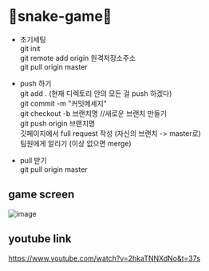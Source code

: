 # :snake:snake-game:snake:




* 초기세팅  
git init  
git remote add origin 원격저장소주소  
git pull origin master  




* push 하기  
git add . (현재 디렉토리 안의 모든 걸 push 하겠다)  
git commit -m "커밋메세지"  
git checkout -b 브랜치명 //새로운 브랜치 만들기  
git push origin 브랜치명  
깃페이지에서 full request 작성 (자신의 브랜치 -> master로)  
팀원에게 알리기 (이상 없으면 merge)  




* pull 받기  
git pull origin master


## game screen
![image](https://user-images.githubusercontent.com/63188042/125302410-dedb1080-e366-11eb-85bc-867bed4283bc.png)


## youtube link
https://www.youtube.com/watch?v=2hkaTNNXdNo&t=37s
